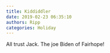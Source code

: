 ```yaml
---
title: Kiddiddler
date: 2019-02-23 06:35:10
authors: Ripp
categories: Holiday
---
```


 All trust Jack.
The joe Biden of Fairhope!